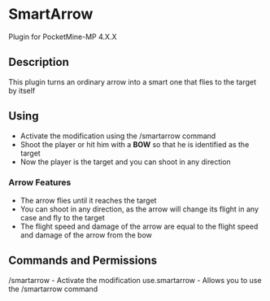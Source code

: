 # SmartArrow
Plugin for PocketMine-MP 4.X.X

## Description
This plugin turns an ordinary arrow into a smart one that flies to the target by itself

## Using
- Activate the modification using the /smartarrow command
- Shoot the player or hit him with a **BOW** so that he is identified as the target
- Now the player is the target and you can shoot in any direction

### Arrow Features
- The arrow flies until it reaches the target
- You can shoot in any direction, as the arrow will change its flight in any case and fly to the target
- The flight speed and damage of the arrow are equal to the flight speed and damage of the arrow from the bow

## Commands and Permissions
/smartarrow - Activate the modification
use.smartarrow - Allows you to use the /smartarrow command

